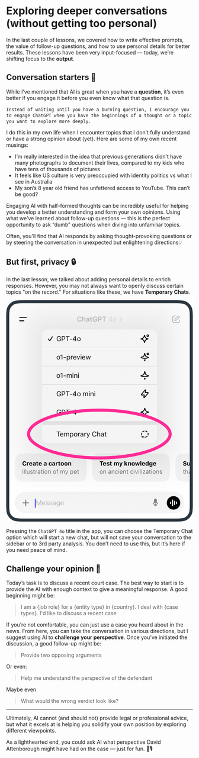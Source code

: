 # Exploring deeper conversations (without getting too personal)

In the last couple of lessons, we covered how to write effective prompts, the value of follow-up questions, and how to use personal details for better results. These lessons have been very input-focused — today, we’re shifting focus to the **output**.

## Conversation starters 💬
While I’ve mentioned that AI is great when you have a **question**, it’s even better if you engage it before you even know what that question is.

```
Instead of waiting until you have a burning question, I encourage you to engage ChatGPT when you have the beginnings of a thought or a topic you want to explore more deeply.
```

I do this in my own life when I encounter topics that I don’t fully understand or have a strong opinion about (yet). Here are some of my own recent musings:

- I’m really interested in the idea that previous generations didn’t have many photographs to document their lives, compared to my kids who have tens of thousands of pictures
- It feels like US culture is very preoccupied with identity politics vs what I see in Australia
- My son’s 8 year old friend has unfettered access to YouTube. This can’t be good?

Engaging AI with half-formed thoughts can be incredibly useful for helping you develop a better understanding and form your own opinions. Using what we’ve learned about follow-up questions — this is the perfect opportunity to ask “dumb” questions when diving into unfamiliar topics.

Often, you'll find that AI responds by asking thought-provoking questions or by steering the conversation in unexpected but enlightening directions💡

## But first, privacy 🔒
In the last lesson, we talked about adding personal details to enrich responses. However, you may not always want to openly discuss certain topics "on the record." For situations like these, we have **Temporary Chats**.

![Temporary chats](../assets/images/temporary-chat.png)

Pressing the `ChatGPT 4o` title in the app, you can choose the Temporary Chat option which will start a new chat, but will not save your conversation to the sidebar or to 3rd party analysis. You don’t need to use this, but it’s here if you need peace of mind.

## Challenge your opinion 🤯
Today’s task is to discuss a recent court case. The best way to start is to provide the AI with enough context to give a meaningful response. A good beginning might be:

> I am a {job role} for a {entity type} in {country}. I deal with {case types}. I'd like to discuss a recent case

If you’re not comfortable, you can just use a case you heard about in the news. From here, you can take the conversation in various directions, but I suggest using AI to **challenge your perspective**. Once you’ve initiated the discussion, a good follow-up might be:

> Provide two opposing arguments

Or even:

> Help me understand the perspective of the defendant

Maybe even

> What would the wrong verdict look like?

***

Ultimately, AI cannot (and should not) provide legal or professional advice, but what it excels at is helping you solidify your own position by exploring different viewpoints.

As a lighthearted end, you could ask AI what perspective David Attenborough might have had on the case — just for fun. 🐒🎙️